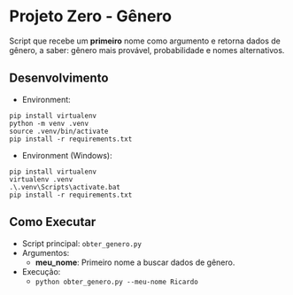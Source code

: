 # Projeto Zero - Gênero

Script que recebe um __primeiro__ nome como argumento e retorna dados de gênero, a saber: gênero mais provável, probabilidade e nomes alternativos.

## Desenvolvimento

- Environment:

```
pip install virtualenv
python -m venv .venv
source .venv/bin/activate
pip install -r requirements.txt
```

- Environment (Windows):

```
pip install virtualenv
virtualenv .venv
.\.venv\Scripts\activate.bat
pip install -r requirements.txt
```

## Como Executar

- Script principal: `obter_genero.py`
- Argumentos:
  - __meu_nome__: Primeiro nome a buscar dados de gênero.
- Execução:
  - `python obter_genero.py --meu-nome Ricardo`
